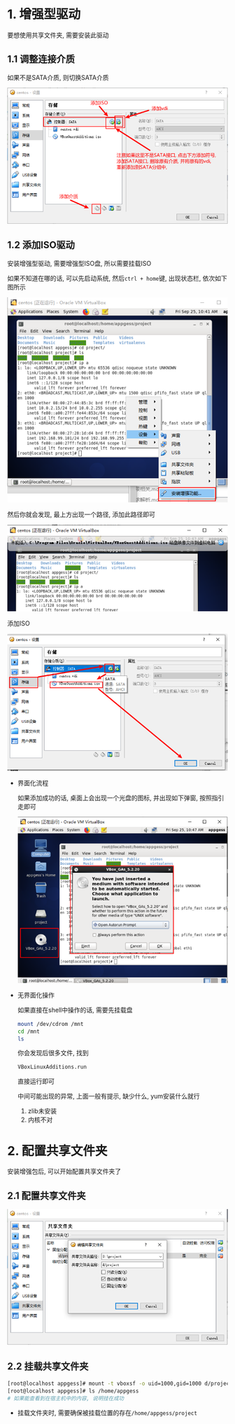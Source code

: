 # 1. 增强型驱动

要想使用共享文件夹, 需要安装此驱动

## 1.1 调整连接介质

如果不是SATA介质, 则切换SATA介质

![image-20201010222130729](.image/06-%E5%85%B1%E4%BA%AB%E6%96%87%E4%BB%B6%E5%A4%B9/image-20201010222130729.png)

## 1.2 添加ISO驱动

安装增强型驱动, 需要增强型ISO盘, 所以需要挂载ISO

如果不知道在哪的话, 可以先启动系统, 然后`ctrl + home`键, 出现状态栏, 依次如下图所示

![image-20201010222455000](.image/06-%E5%85%B1%E4%BA%AB%E6%96%87%E4%BB%B6%E5%A4%B9/image-20201010222455000.png)

然后你就会发现, 最上方出现一个路径, 添加此路径即可

![image-20201010222540553](.image/06-%E5%85%B1%E4%BA%AB%E6%96%87%E4%BB%B6%E5%A4%B9/image-20201010222540553.png)

添加ISO

![image-20201010222601242](.image/06-%E5%85%B1%E4%BA%AB%E6%96%87%E4%BB%B6%E5%A4%B9/image-20201010222601242.png)

* 界面化流程

  如果添加成功的话, 桌面上会出现一个光盘的图标, 并出现如下弹窗, 按照指引走即可

  ![image-20201010222900162](.image/06-%E5%85%B1%E4%BA%AB%E6%96%87%E4%BB%B6%E5%A4%B9/image-20201010222900162.png)

* 无界面化操作

  如果直接在shell中操作的话, 需要先挂载盘

  ```bash
  mount /dev/cdrom /mnt
  cd /mnt
  ls
  ```

  你会发现后很多文件, 找到

  ```bash
  VBoxLinuxAdditions.run
  ```

  直接运行即可

  中间可能出现的异常, 上面一般有提示, 缺少什么, yum安装什么就行

  1. zlib未安装
  2. 内核不对

# 2. 配置共享文件夹

安装增强包后, 可以开始配置共享文件夹了

## 2.1 配置共享文件夹

![image-20201010224400485](.image/06-%E5%85%B1%E4%BA%AB%E6%96%87%E4%BB%B6%E5%A4%B9/image-20201010224400485.png)

## 2.2 挂载共享文件夹

```bash
[root@localhost appgess]# mount -t vboxsf -o uid=1000,gid=1000 d/project /home/appgess/project/
[root@localhost appgess]# ls /home/appgess
# 如果能查看到在宿主机中的内容, 说明挂在成功
```

* 挂载文件夹时, 需要确保被挂载位置的存在`/home/appgess/project`